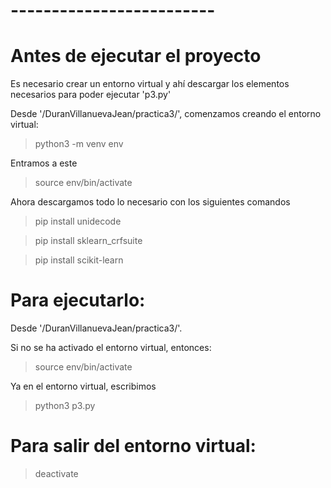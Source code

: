 # -------------------------

# Antes de ejecutar el proyecto

Es necesario crear un entorno virtual y ahí descargar los elementos necesarios para poder ejecutar 'p3.py'

Desde '/DuranVillanuevaJean/practica3/', comenzamos creando el entorno virtual:

> python3 -m venv env

Entramos a este

> source env/bin/activate

Ahora descargamos todo lo necesario con los siguientes comandos

> pip install unidecode

> pip install sklearn_crfsuite

> pip install scikit-learn

# Para ejecutarlo:

Desde '/DuranVillanuevaJean/practica3/'.

Si no se ha activado el entorno virtual, entonces:

> source env/bin/activate

Ya en el entorno virtual, escribimos 

> python3 p3.py

# Para salir del entorno virtual:

> deactivate